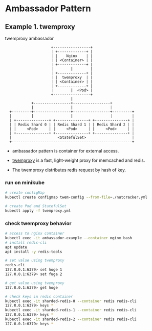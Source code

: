 # Ambassador Pattern

## Example 1. twemproxy
twemproxy ambassador

```
                     +-----------------+
                     | +-------------+ |
                     | |    Nginx    | |
                     | | <Container> | |
                     | +-------------+ |
                     |        |        |
                     | +-------------+ |
                     | |  twemproxy  | |
                     | | <Container> | |
                     | +-------------+ |
                     |        |  <Pod> |
                     +-----------------+
                              |
            +-----------------+-----------------+ 
            |                 |                 |
  +---------+-----------------+-----------------+---------+
  |         |                 |                 |         |
  | +---------------+ +---------------+ +---------------+ |
  | | Redis Shard 0 | | Redis Shard 1 | | Redis Shard 2 | |
  | |     <Pod>     | |     <Pod>     | |     <Pod>     | |
  | +---------------+ +---------------+ +---------------+ |
  |                     <StatefulSet>                     |
  +-------------------------------------------------------+
```

- ambassador pattern is container for external access.

- [twemproxy](https://github.com/twitter/twemproxy) is a fast, light-weight proxy for memcached and redis.

- The twemproxy distributes redis request by hash of key.

### run on minikube

```sh
# create configMap
kubectl create configmap twem-config --from-file=./nutcracker.yml

# create Pod and StatefulSet
kubectl apply -f twemproxy.yml
```

### check twemproxy behavior

```sh
# access to nginx container
kubectl exec -it ambassador-example --container nginx bash 
# install redis-cli
apt update
apt install -y redis-tools

# set value using twemproxy
redis-cli
127.0.0.1:6379> set hoge 1
127.0.0.1:6379> set fuga 2

# get value using twemproxy
127.0.0.1:6379> get hoge

# check keys in redis container
kubectl exec -it sharded-redis-0 --container redis redis-cli
127.0.0.1:6379> keys *
kubectl exec -it sharded-redis-1 --container redis redis-cli
127.0.0.1:6379> keys *
kubectl exec -it sharded-redis-2 --container redis redis-cli
127.0.0.1:6379> keys *
```
